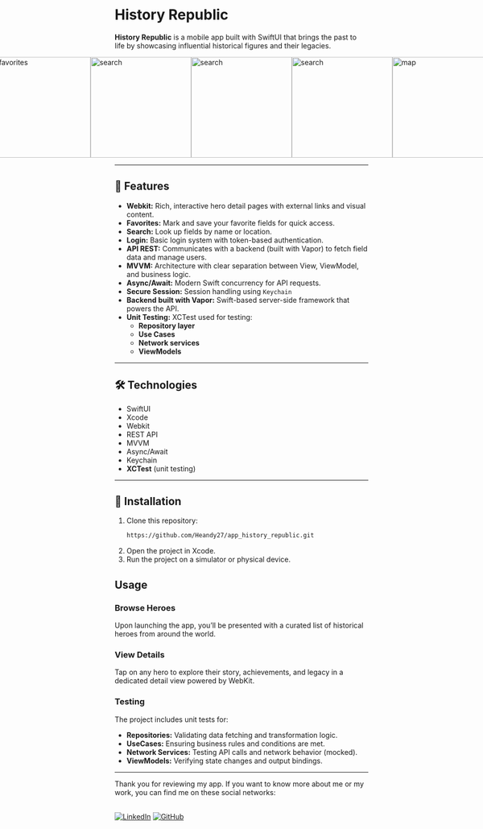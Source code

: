 # History Republic

**History Republic** is a mobile app built with SwiftUI that brings the past to life by showcasing influential historical figures and their legacies.
<div style="display: flex; justify-content: center; align-items: center;">
<img src="https://i.postimg.cc/HktNjNj4/homenew.png" alt="map" width="200">
<img src="https://i.postimg.cc/xCXpxT5t/iniciarsesion.png" alt="details" width="200">
<img src="https://i.postimg.cc/4djLrkFZ/iniciarsesionview.png" alt="favorites" width="200">
<img src="https://i.postimg.cc/1X6CSCLF/registrarview.png" alt="search" width="200">
  <img src="https://i.postimg.cc/nrVtqg5f/detailwithletsplay.png" alt="search" width="200">
<img src="https://i.postimg.cc/sxnCmKdQ/quizView.png" alt="search" width="200">


<img src="https://i.postimg.cc/s2604ZYM/homeuser.png" alt="map" width="200">
<img src="https://i.postimg.cc/X7dm6qbP/favoritesview.png" alt="search" width="200">
<img src="https://i.postimg.cc/44hFpym3/userprofile.png" alt="favorites" width="200">

</div>

---

## 📱 Features

- **Webkit:** Rich, interactive hero detail pages with external links and visual content.
- **Favorites:** Mark and save your favorite fields for quick access.
- **Search:** Look up fields by name or location.
- **Login:** Basic login system with token-based authentication.
- **API REST:** Communicates with a backend (built with Vapor) to fetch field data and manage users.
- **MVVM:** Architecture with clear separation between View, ViewModel, and business logic.
- **Async/Await:** Modern Swift concurrency for API requests.
- **Secure Session:** Session handling using `Keychain`
- **Backend built with Vapor:** Swift-based server-side framework that powers the API.
- **Unit Testing:** XCTest used for testing:
  - **Repository layer**
  - **Use Cases**
  - **Network services**
  - **ViewModels**

---

## 🛠 Technologies

- SwiftUI
- Xcode
- Webkit
- REST API
- MVVM
- Async/Await
- Keychain
- **XCTest** (unit testing)

---

## 🚀 Installation

1. Clone this repository:
   ```bash
   https://github.com/Heandy27/app_history_republic.git
2. Open the project in Xcode.
3. Run the project on a simulator or physical device.

## Usage

### Browse Heroes
Upon launching the app, you’ll be presented with a curated list of historical heroes from around the world.

### View Details
Tap on any hero to explore their story, achievements, and legacy in a dedicated detail view powered by WebKit.

### Testing
The project includes unit tests for:
  - **Repositories:** Validating data fetching and transformation logic.
  - **UseCases:** Ensuring business rules and conditions are met.
  - **Network Services:** Testing API calls and network behavior (mocked).
  - **ViewModels:** Verifying state changes and output bindings.

<hr></hr>
Thank you for reviewing my app. If you want to know more about me or my work, you can find me on these social networks:<br></br>

[![LinkedIn](https://img.shields.io/badge/LinkedIn-%230077B5.svg?logo=linkedin&logoColor=white)](https://www.linkedin.com/in/heandy27/) 
[![GitHub](https://img.shields.io/badge/GitHub-%23121011.svg?logo=github&logoColor=white)](https://github.com/Heandy27)
